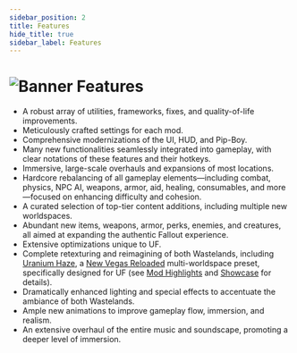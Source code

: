 ```yaml
---
sidebar_position: 2
title: Features
hide_title: true
sidebar_label: Features
---
```


# ![Banner Features](https://github.com/user-attachments/assets/7372d422-b00e-4d2f-8fe0-0f7b40179203)

- A robust array of utilities, frameworks, fixes, and quality-of-life improvements.
- Meticulously crafted settings for each mod.
- Comprehensive modernizations of the UI, HUD, and Pip-Boy.
- Many new functionalities seamlessly integrated into gameplay, with clear notations of these features and their hotkeys.
- Immersive, large-scale overhauls and expansions of most locations.
- Hardcore rebalancing of all gameplay elements—including combat, physics, NPC AI, weapons, armor, aid, healing, consumables, and more—focused on enhancing difficulty and cohesion.
- A curated selection of top-tier content additions, including multiple new worldspaces.
- Abundant new items, weapons, armor, perks, enemies, and creatures, all aimed at expanding the authentic Fallout experience.
- Extensive optimizations unique to UF.
- Complete retexturing and reimagining of both Wastelands, including [Uranium Haze](https://www.nexusmods.com/newvegas/mods/88817), a [New Vegas Reloaded](https://dlpnd.github.io/nvr-wiki/) multi-worldspace preset, specifically designed for UF (see [Mod Highlights](https://uraniumfever.net/docs/modhighlights) and [Showcase](https://uraniumfever.net/docs/userinterface/) for details).
- Dramatically enhanced lighting and special effects to accentuate the ambiance of both Wastelands.
- Ample new animations to improve gameplay flow, immersion, and realism.
- An extensive overhaul of the entire music and soundscape, promoting a deeper level of immersion.
